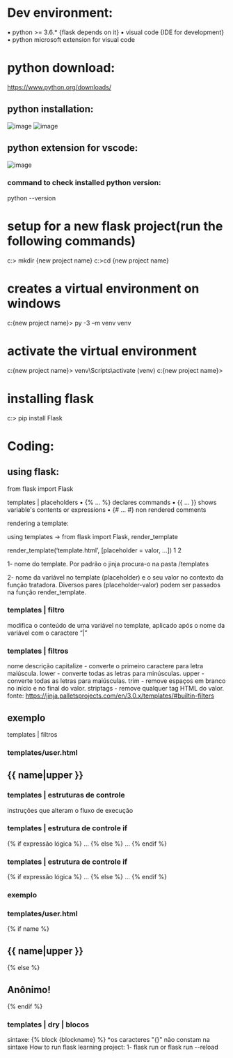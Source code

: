 # Dev environment:
▪ python >= 3.6.* {flask depends on it}
▪ visual code {IDE for development}
▪ python microsoft extension for visual code

# python download:
https://www.python.org/downloads/

## python installation:
![image](https://github.com/adintelti/mypythonprojects/assets/155258727/e622e251-ddeb-4ff2-af12-01f2c3846fc1)
![image](https://github.com/adintelti/mypythonprojects/assets/155258727/9e8c3c6c-5c1a-452c-aec5-37def64c9341)

## python extension for vscode:
![image](https://github.com/adintelti/mypythonprojects/assets/155258727/2fa6191d-840a-4f58-8ee8-696023cc3af7)

### command to check installed python version:
python --version

# setup for a new flask project(run the following commands)
c:\> mkdir {new project name}
c:\>cd {new project name}

# creates a virtual environment on windows
c:\{new project name}> py -3 –m venv venv

# activate the virtual environment
c:\{new project name}> venv\Scripts\activate
(venv) c:\{new project name}>

# installing flask
c:\> pip install Flask

# Coding:

## using flask:
from flask import Flask

templates | placeholders
▪ {% ... %} declares commands
▪ {{ ... }} shows variable's contents or expressions
▪ {# ... #} non rendered comments

rendering a template:

using templates ->
from flask import Flask, render_template

render_template(‘template.html’, [placeholder = valor, ...])
                  1              2
                  
1- nome do template. Por
padrão o jinja procura-o
na pasta /templates

2- nome da variável no template
(placeholder) e o seu valor no contexto da
função tratadora. Diversos pares
(placeholder-valor) podem ser passados
na função render_template.

### templates | filtro
modifica o conteúdo de uma variável no
template, aplicado após o nome da
variável com o caractere “|”

### templates | filtros
nome descrição
capitalize - converte o primeiro caractere para letra maiúscula.
lower - converte todas as letras para minúsculas.
upper - converte todas as letras para maiúsculas.
trim - remove espaços em branco no início e no final do valor.
striptags -  remove qualquer tag HTML do valor.
fonte: https://jinja.palletsprojects.com/en/3.0.x/templates/#builtin-filters

## exemplo
templates | filtros
### templates/user.html
<h2>{{ name|upper }}</h2>

### templates | estruturas de controle

instruções que alteram o fluxo de
execução

### templates | estrutura de controle if
{% if expressão lógica %}
...
{% else %}
...
{% endif %}

### templates | estrutura de controle if
{% if expressão lógica %}
...
{% else %}
...
{% endif %}

### exemplo

### templates/user.html
{% if name %}
<h2>{{ name|upper }}</h2>
{% else %}
<h2>Anônimo!</h2>
{% endif %}

### templates | dry | blocos

sintaxe: {% block {blockname} %}
*os caracteres "{}" não constam na sintaxe
How to run flask learning project:
1- flask run or flask run --reload
